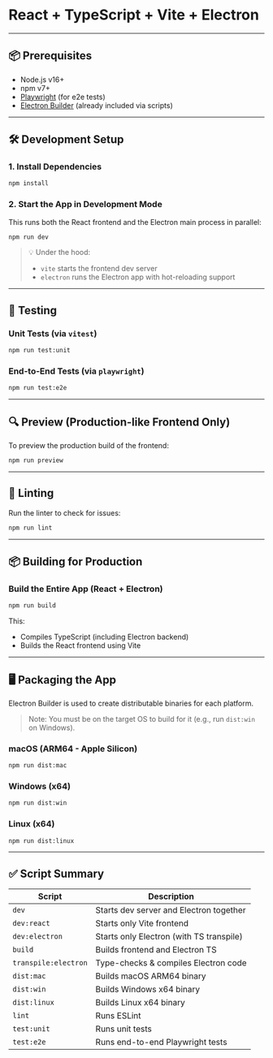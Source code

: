 # React + TypeScript + Vite + Electron

---

## 📦 Prerequisites

- Node.js v16+
- npm v7+
- [Playwright](https://playwright.dev/docs/intro) (for e2e tests)
- [Electron Builder](https://www.electron.build/) (already included via scripts)

---

## 🛠️ Development Setup

### 1. Install Dependencies
```bash
npm install
```

### 2. Start the App in Development Mode
This runs both the React frontend and the Electron main process in parallel:

```bash
npm run dev
```

> 💡 Under the hood:
> - `vite` starts the frontend dev server
> - `electron` runs the Electron app with hot-reloading support

---

## 🧪 Testing

### Unit Tests (via `vitest`)
```bash
npm run test:unit
```

### End-to-End Tests (via `playwright`)
```bash
npm run test:e2e
```

---

## 🔍 Preview (Production-like Frontend Only)

To preview the production build of the frontend:
```bash
npm run preview
```

---

## 🧹 Linting

Run the linter to check for issues:
```bash
npm run lint
```

---

## 📦 Building for Production

### Build the Entire App (React + Electron)
```bash
npm run build
```

This:
- Compiles TypeScript (including Electron backend)
- Builds the React frontend using Vite

---

## 🖥️ Packaging the App

Electron Builder is used to create distributable binaries for each platform.

> Note: You must be on the target OS to build for it (e.g., run `dist:win` on Windows).

### macOS (ARM64 - Apple Silicon)
```bash
npm run dist:mac
```

### Windows (x64)
```bash
npm run dist:win
```

### Linux (x64)
```bash
npm run dist:linux
```

---

## ✅ Script Summary

| Script                | Description                             |
|-----------------------|-----------------------------------------|
| `dev`                | Starts dev server and Electron together |
| `dev:react`          | Starts only Vite frontend               |
| `dev:electron`       | Starts only Electron (with TS transpile)|
| `build`              | Builds frontend and Electron TS         |
| `transpile:electron` | Type-checks & compiles Electron code    |
| `dist:mac`           | Builds macOS ARM64 binary               |
| `dist:win`           | Builds Windows x64 binary               |
| `dist:linux`         | Builds Linux x64 binary                 |
| `lint`               | Runs ESLint                             |
| `test:unit`          | Runs unit tests                         |
| `test:e2e`           | Runs end-to-end Playwright tests        |

